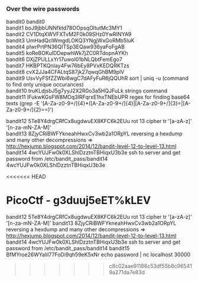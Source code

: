 ### Over the wire passwords
  
bandit0		bandit0  
bandit1 	boJ9jbbUNNfktd78OOpsqOltutMc3MY1  
bandit2		CV1DtqXWVFXTvM2F0k09SHz0YwRINYA9  
bandit3		UmHadQclWmgdLOKQ3YNgjWxGoRMb5luK  
bandit4 	pIwrPrtPN36QITSp3EQaw936yaFoFgAB  
bandit5		koReBOKuIDDepwhWk7jZC0RTdopnAYKh  
bandit6		DXjZPULLxYr17uwoI01bNLQbtFemEgo7  
bandit7		HKBPTKQnIay4Fw76bEy8PVxKEDQRKTzs  
bandit8		cvX2JJa4CFALtqS87jk27qwqGhBM9plV  
bandit9		UsvVyFSfZZWbi6wgC7dAFyFuR6jQQUhR		sort | uniq -u (command to find only unique occurances)  
bandit10	truKLdjsbJ5g7yyJ2X2R0o3a5HQJFuLk 		strings command  
bandit11 	IFukwKGsFW8MOq3IRFqrxE1hxTNEbUPR		regex for finding base64 texts (grep -E '[A-Za-z0-9+/]{4}*([A-Za-z0-9+/]{4}|[A-Za-z0-9+/]{3}=|[A-Za-z0-9+/]{2}==)')  

bandit12 	5Te8Y4drgCRfCx8ugdwuEX8KFC6k2EUu		rot 13 cipher tr '[a-zA-z]' '[n-za-mN-ZA-M]'  
bandit13	8ZjyCRiBWFYkneahHwxCv3wb2a1ORpYL		reversing a hexdump and many other decompressions => http://hexjump.blogspot.com/2014/12/bandit-level-12-to-level-13.html  
bandit14	4wcYUJFw0k0XLShlDzztnTBHiqxU3b3e		ssh to server and get password from /etc/bandit_pass/bandit14
			4wcYUJFw0k0XLShlDzztnTBHiqxU3b3e  

<<<<<<< HEAD

  
PicoCtf - g3duuj5eET%kLEV
=======
bandit12 	5Te8Y4drgCRfCx8ugdwuEX8KFC6k2EUu		rot 13 cipher tr '[a-zA-z]' '[n-za-mN-ZA-M]'
bandit13	8ZjyCRiBWFYkneahHwxCv3wb2a1ORpYL		reversing a hexdump and many other decompressions => http://hexjump.blogspot.com/2014/12/bandit-level-12-to-level-13.html
bandit14	4wcYUJFw0k0XLShlDzztnTBHiqxU3b3e		ssh to server and get password from /etc/bandit_pass/bandit14
bandit15	BfMYroe26WYalil77FoDi9qh59eK5xNr		echo password | nc localhost 30000
>>>>>>> c8c02aae91186c53df55b8c965419a271da7e83d
